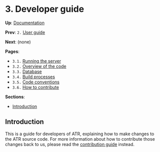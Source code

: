 # 3. Developer guide

**Up**: [Documentation](.)

**Prev**: `2.` [User guide](user-guide)

**Next**: (none)

**Pages**:

* `3.1.` [Running the server](running-the-server)
* `3.2.` [Overview of the code](overview-of-the-code)
* `3.3.` [Database](database)
* `3.4.` [Build processes](build-processes)
* `3.5.` [Code conventions](code-conventions)
* `3.6.` [How to contribute](how-to-contribute)

**Sections**:

* [Introduction](#introduction)

## Introduction

This is a guide for developers of ATR, explaining how to make changes to the ATR source code. For more information about how to contribute those changes back to us, please read the [contribution guide](how-to-contribute) instead.

